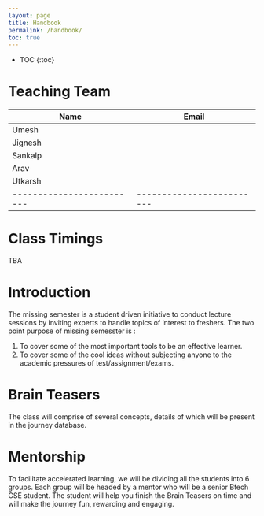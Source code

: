 ```yaml
---
layout: page
title: Handbook 
permalink: /handbook/
toc: true
---
```


* TOC
{:toc}

# Teaching Team

| Name                      | Email                     |
| -------------------------| -------------------------|
| Umesh | |
| Jignesh | |
| Sankalp | |
| Arav | |
| Utkarsh| |
| -------------------------| -------------------------|

# Class Timings
TBA

# Introduction

The missing semester is a student driven initiative to conduct lecture sessions by inviting experts to handle topics of interest to freshers. The two point purpose of missing semesster is : 
1. To cover some of the most important tools to be an effective learner.
2. To cover some of the cool ideas without subjecting anyone to the academic pressures of test/assignment/exams. 

# Brain Teasers
The class will comprise of several concepts, details of which will be present in the journey database. 

# Mentorship

To facilitate accelerated learning, we will be dividing all the students into 6 groups. Each group will be headed by a mentor who will be a senior Btech CSE student. The student will help you finish the Brain Teasers on time and will make the journey fun, rewarding and engaging. 
